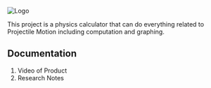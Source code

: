 ![Logo](https://github.com/HenryChristiansen/2020CP2Project/blob/main/Logo.png?raw=true)

This project is a physics calculator that can do everything related to Projectile Motion including computation and graphing.

## Documentation
1. Video of Product
2. Research Notes

